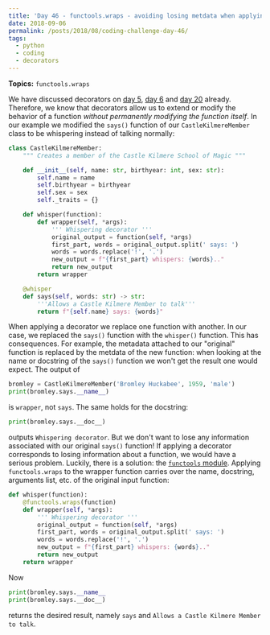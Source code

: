 ```yaml
---
title: 'Day 46 - functools.wraps - avoiding losing metdata when applying decorators'
date: 2018-09-06
permalink: /posts/2018/08/coding-challenge-day-46/
tags:
  - python
  - coding
  - decorators
---
```


**Topics:** `functools.wraps`

We have discussed decorators on [day 5](http://alpopkes.com/posts/2018/07/coding-challenge-day-5/), [day 6](http://alpopkes.com/posts/2018/07/coding-challenge-day-6/) and [day 20](http://alpopkes.com/posts/2018/08/coding-challenge-day-20/) already. Therefore, we know that decorators allow us to extend or modify the behavior of a function *without permanently modifying the function itself*. In our example we modified the `says()` function of our `CastleKilmereMember` class to be whispering instead of talking normally:

```python
class CastleKilmereMember:
    """ Creates a member of the Castle Kilmere School of Magic """

    def __init__(self, name: str, birthyear: int, sex: str):
        self.name = name
        self.birthyear = birthyear
        self.sex = sex
        self._traits = {}

    def whisper(function):
        def wrapper(self, *args):
            ''' Whispering decorator '''
            original_output = function(self, *args)
            first_part, words = original_output.split(' says: ')
            words = words.replace('!', '.')
            new_output = f"{first_part} whispers: {words}.."
            return new_output
        return wrapper

    @whisper
    def says(self, words: str) -> str:
        '''Allows a Castle Kilmere Member to talk'''
        return f"{self.name} says: {words}"
```

When applying a decorator we replace one function with another. In our case, we replaced the `says()` function with the `whisper()` function. This has consequences. For example, the metadata attached to our "original" function is replaced by the metdata of the new function: when looking at the name or docstring of the `says()` function we won't get the result one would expect. The output of 

```python
bromley = CastleKilmereMember('Bromley Huckabee', 1959, 'male')
print(bromley.says.__name__)
```

is `wrapper`, not `says`. The same holds for the docstring:

```python
print(bromley.says.__doc__)
```

outputs `Whispering decorator`. But we don't want to lose any information associated with our original `says()` function! If applying a decorator corresponds to losing information about a function, we would have a serious problem. Luckily, there is a solution: the [`functools` module](https://docs.python.org/3/library/functools.html). Applying `functools.wraps` to the wrapper function carries over the name, docstring, arguments list, etc. of the original input function:

```python
def whisper(function):
    @functools.wraps(function)
    def wrapper(self, *args):
        ''' Whispering decorator '''
        original_output = function(self, *args)
        first_part, words = original_output.split(' says: ')
        words = words.replace('!', '.')
        new_output = f"{first_part} whispers: {words}.."
        return new_output
    return wrapper
```

Now 

```python
print(bromley.says.__name__
print(bromley.says.__doc__)
```

returns the desired result, namely `says` and `Allows a Castle Kilmere Member to talk`.


